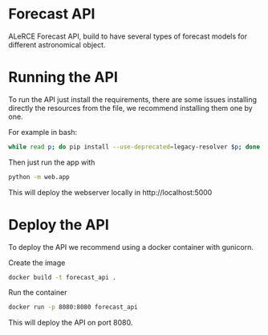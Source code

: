 # Forecast API

ALeRCE Forecast API, build to have several types of forecast models for different astronomical object.


# Running the API

To run the API just install the requirements, there are some issues installing directly the resources from the file, we recommend installing them one by one.

For example in bash:
```bash
while read p; do pip install --use-deprecated=legacy-resolver $p; done < requirements.txt;
```

Then just run the app with
```bash
python -m web.app
```

This will deploy the webserver locally in http://localhost:5000

# Deploy the API

To deploy the API we recommend using a docker container with gunicorn.

Create the image
```bash
docker build -t forecast_api .
```

Run the container
```bash
docker run -p 8080:8080 forecast_api
```
This will deploy the API on port 8080.
